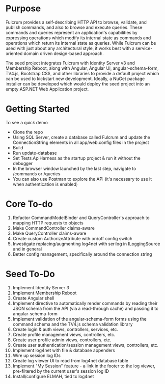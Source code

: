 Purpose
======

Fulcrum provides a self-describing HTTP API to browse, validate, and publish commands, and also to browse and execute queries. These commands and queries represent an application's capabilities by expressing operations which modify its internal state as commands and operations which return its internal state as queries. While Fulcrum can be used with just about any architectural style, it works best with a service-oriented domain driven design-based approach. 

The seed project integrates Fulcrum with Identity Server v3 and Membership Reboot, along with Angular, Angular UI, angular-schema-form, TV4.js, Bootstrap CSS, and other libraries to provide a default project which can be used to kickstart new development. Ideally, a NuGet package installer can be developed which would deploy the seed project into an empty ASP.NET Web Application project.

Getting Started
=======

To see a quick demo

* Clone the repo
* Using SQL Server, create a database called Fulcrum and update the ConnectionString elements in all app/web.config files in the project
* Build
* Run update-database
* Set Tests.ApiHarness as the startup project & run it without the debugger
* In the browser window launched by the last step, navigate to /commands or /queries
* You can also use Postman to explore the API (it's necessary to use it when authentication is enabled)

Core To-do
=======
1. Refactor CommandModelBinder and QueryController's approach to mapping HTTP requests to objects
1. Make CommandController claims-aware
1. Make QueryController claims-aware
2. Create custom AuthorizeAttribute with on/off config switch
1. Investigate replacing/augmenting log4net with serilog in ILoggingSource and in general
2. Better config management, specifically around the connection string

Seed To-Do
=========
1. Implement Identity Server 3 
1. Implement Membership Reboot
2. Create Angular shell
3. Implement directive to automatically render commands by reading their JSON schema from the API (via a read-through cache) and passing it to angular-schema-form
4. Implement validation of the angular-schema-form forms using the command schema and the TV4.js schema validation library
1. Create login & auth views, controllers, services, etc.
1. Create profile management views, controllers, etc.
1. Create user profile admin views, controllers, etc.
2. Create user authentication/session management views, controllers, etc.
1. Implement log4net with file & database appenders
2. Wire up session log IDs
1. Create log viewer UI to read from log4net database table
2. Implement "My Session" feature - a link in the footer to the log viewer, pre-filtered by the current user's session log ID
1. Install/configure ELMAH, tied to log4net
